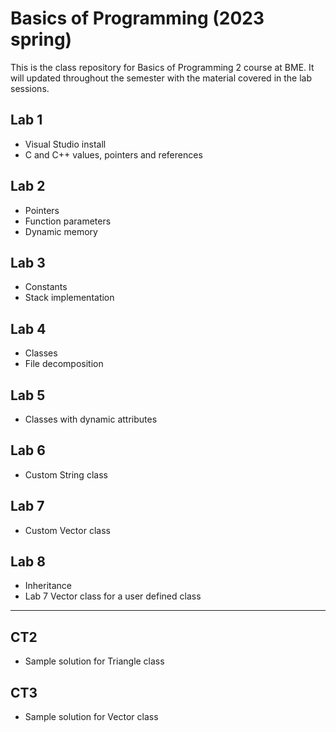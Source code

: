 # Basics of Programming (2023 spring)
This is the class repository for Basics of Programming 2 course at BME. It will updated throughout the semester with the material covered in the lab sessions.

## Lab 1
- Visual Studio install
- C and C++ values, pointers and references

## Lab 2
- Pointers
- Function parameters
- Dynamic memory

## Lab 3
- Constants
- Stack implementation

## Lab 4
- Classes
- File decomposition

## Lab 5
- Classes with dynamic attributes

## Lab 6
- Custom String class

## Lab 7
- Custom Vector class

## Lab 8
- Inheritance
- Lab 7 Vector class for a user defined class

---

## CT2
- Sample solution for Triangle class

## CT3
- Sample solution for Vector class

